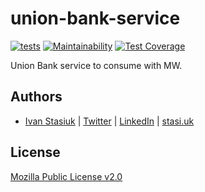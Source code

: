 # union-bank-service

[![tests](https://github.com/glocurrency/union-bank-service/actions/workflows/tests.yml/badge.svg)](https://github.com/glocurrency/union-bank-service/actions/workflows/tests.yml)
[![Maintainability](https://api.codeclimate.com/v1/badges/bae3e338eadf160b1c99/maintainability)](https://codeclimate.com/repos/62387b9f00cd5c660a005fbc/maintainability)
[![Test Coverage](https://api.codeclimate.com/v1/badges/bae3e338eadf160b1c99/test_coverage)](https://codeclimate.com/repos/62387b9f00cd5c660a005fbc/test_coverage)

Union Bank service to consume with MW.

## Authors
- [Ivan Stasiuk](https://github.com/brokeyourbike) | [Twitter](https://twitter.com/brokeyourbike) | [LinkedIn](https://www.linkedin.com/in/brokeyourbike) | [stasi.uk](https://stasi.uk)

## License
[Mozilla Public License v2.0](https://github.com/glocurrency/union-bank-service/blob/main/LICENSE)
